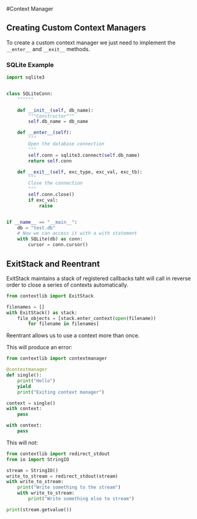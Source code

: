 #Context Manager

## Creating Custom Context Managers

To create a custom context manager we just need to implement the `__enter__` and `__exit__` methods.

### SQLite Example
```Python
import sqlite3


class SQLiteConn:
    """"""

    def __init__(self, db_name):
        """Constructor"""
        self.db_name = db_name

    def __enter__(self):
        """
        Open the database connection
        """
        self.conn = sqlite3.connect(self.db_name)
        return self.conn

    def __exit__(self, exc_type, exc_val, exc_tb):
        """
        Close the connection
        """
        self.conn.close()
        if exc_val:
            raise


if __name__ == "__main__":
    db = "test.db"
    # Now we can access it with a with statement
    with SQLite(db) as conn:
        cursor = conn.cursor()
```

## ExitStack and Reentrant
ExitStack maintains a stack of registered callbacks taht will call in reverse order to close a series of contexts automatically. 
```Python
from contextlib import ExitStack

filenames = []
with ExitStack() as stack:
    file_objects = [stack.enter_context(open(filename))
        for filename in filenames]
```

Reentrant allows us to use a context more than once. 

This will produce an error: 

```Python
from contextlib import contextmanager

@contextmanager
def single():
    print("Hello")
    yield
    print("Exiting context manager")

context = single()
with context:
    pass

with context:
    pass
```
This will not: 

```Python
from contextlib import redirect_stdout
from io import StringIO

stream = StringIO()
write_to_stream = redirect_stdout(stream)
with write_to_stream:
    print("Write something to the stream")
    with write_to_stream:
        print("Write something else to stream")

print(stream.getvalue())
```